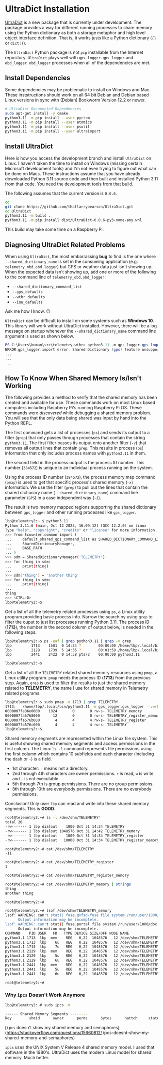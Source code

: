# UltraDict Installation

[UltraDict](https://github.com/ronny-rentner/UltraDict) is a new package that is currently under development.  The package provides a way for different running processes to share memory using the Python dictionary as both a storage metaphor and high level object interface definition.  That is, it works justs like a Python dictionary (```{}``` or ```dict()```).

The ```UltraDict``` Python package is not ```pip``` installable from the Internet repository.   ```UltraDict``` plays well with ```gps_logger.gps_logger``` and ```obd_logger.obd_logger``` processes when all of the dependencies are met.

## Install Dependencies

Some dependencies may be problematic to install on Windows and Mac.  These inststructions should work on all 64 bit Debian and Debian based Linux versions in sync with (Debian) Bookworm Version 12.2 or newer.

```bash
# UltraDict Documented Dependencies
sudo apt-get install -y cmake
python3.11 -m pip install --user pyrtcm
python3.11 -m pip install --user atomics
python3.11 -m pip install --user psutil
python3.11 -m pip install --user ultraimport
```

## Install UltraDict

Here is how you access the development branch and install ```UltraDict``` on Linux.  I haven't taken the time to install on Windows (missing certain Microsoft development tools) and I'm not even trying to figure out what can be done on Macs.  These instructions assume that you have already downloaded Python 3.11 source code and then built and installed Python 3.11 from that code.  You need the development tools from that build.

The following assumes that the current version is ```0.0.6```.

```bash
cd
git clone https://github.com/thatlarrypearson/UltraDict.git
cd UltraDict
python3.11 -m build .
python3.11 -m pip install dist/UltraDict-0.0.6-py3-none-any.whl
```

This build may take some time on a Raspberry Pi.

## Diagnosing UltraDict Related Problems

When using ```UltraDict```, the most embarrassing **bug** to find is the one where ```--shared_dictionary_name``` is set in the consuming application (e.g. ```telemetry_obd.obd_logger```) but GPS or weather data just isn't showing up.  When the expected data isn't showing up, add one or more of the following to the command line of ```telemetry_obd.obd_logger```:

- ```--shared_dictionary_command_list```
- ```--gps_defaults```
- ```--wthr_defaults```
- ```--imu_defaults```

Ask me how I know. :unamused:

```UltraDict``` can be difficult to install on some systems such as **Windows 10**.  This library will work without UltraDict installed.  However, there will be a log message on startup whenever the ```--shared_dictionary_name``` command line argument is used as shown below.

```powershell
PS C:\Users\human\src\telemetry-wthr> python3.11 -m gps_logger.gps_logger --shared_dictionary_name gps
ERROR:gps_logger:import error: Shared Dictionary (gps) feature unsupported: UltraDict Not installed.
...
...
...
```

## How To Know When Shared Memory Is/Isn't Working

The following provides a method to verify that the shared memory has been created and available for use.  These commands work on most Linux based computers including Raspberry Pi's running Raspberry Pi OS.  These commands were _discovered_ while debugging a shared memory problem.  You will see that the only data being shared was input by hand into the Python REPL.


The first command gets a list of processes (```ps```) and sends its output to a filter (```grep```) that only passes through processes that contain the string ```python3.11```.  The first filter passes its output onto another filter (```-v```) that removes all output lines that contain ```grep```.  This results in process (```ps```) information that only includes process names with ```python3.11``` in them.

The second field in the process output is the process ID number.  This number (```384572```) is unique to an individual process running on the system.

Using the process ID number (```384572```), the process memory map command (```pmap```) is used to get that specific process's shared memory (```-x```) information.  We use the filter (```grep```) to pull out the lines that contain the shared dictionary name (```--shared_dictionary_name```) command line parameter (```GPS```) in a case independent way (```-i```).

The result is two memory mapped regions supporting the shared dictionary between ```gps_logger``` and other running processes like ```gps_logger```.


```bash
lbp@telemetry2:~ $ python3.11
Python 3.11.6 (main, Oct 12 2023, 16:09:12) [GCC 12.2.0] on linux
Type "help", "copyright", "credits" or "license" for more information.
>>> from tcounter.common import (
...     default_shared_gps_command_list as SHARED_DICTIONARY_COMMAND_LIST,
...     SharedDictionaryManager,
...     BASE_PATH
... )
>>> sdm = SharedDictionaryManager('TELEMETRY')
>>> for thing in sdm:
...     print(thing)
... 
>>> sdm['thing'] = 'another thing'
>>> for thing in sdm:
...     print(thing)
... 
thing
>>> <CTRL-D>
lbp@telemetry2:~$
```

Get a list of all the telemetry related processes using ```ps```, a Linux utility program providing basic process info.  Narrow the search by using ```grep``` to filter the ouput to just list processes running Python 3.11.  The process ID (**1713**), the number in the second column of output below, is needed in the following steps.

```bash
lbp@telemetry2:~$ ps -eaf | grep python3.11 | grep -v grep
lbp         1713    1681  0 14:34 ?        00:00:00 /home/lbp/.local/bin/python3.11 -m gps_logger.gps_logger --verbose --shared_dictionary_name TELEMETRY /home/lbp/telemetry-data/data
lbp         2129    1739  5 14:35 ?        00:01:59 /home/lbp/.local/bin/python3.11 -m telemetry_obd.obd_logger --timeout 4.0 --no_fast --config_dir /home/lbp/telemetry-data/config --full_cycles 10000 --shared_dictionary_name TELEMETRY --gps_defaults /home/lbp/telemetry-data/data
lbp         2441    2422  0 14:38 pts/2    00:00:00 python3.11

lbp@telemetry2:~$ 
```

Get a list of all the ```TELEMETRY``` related shared memory resources using ```pmap```, a Linux utility program.  ```pmap``` needs the process ID (**1713**) from the previous step.  Again, ```grep``` is used to filter the results to just the shared memory related to **TELEMETRY**, the name I use for shared memory in Telemetry related programs.

```bash
lbp@telemetry2:~$ sudo pmap -x 1713 | grep TELEMETRY
1713:   /home/lbp/.local/bin/python3.11 -m gps_logger.gps_logger --verbose --shared_dictionary_name TELEMETRY /home/lbp/telemetry-data/data
0000007fa36e0000    1024       0       0 rw-s- TELEMETRY_memory
0000007fa5768000      12       0       0 rw-s- TELEMETRY_register_memory
0000007fa576b000       4       4       4 rw-s- TELEMETRY_register
0000007fa576c000       4       4       4 rw-s- TELEMETRY
lbp@telemetry2:~$ 
```

Shared memory segments are represented within the Linux file system.  This is useful showing shared memory segments and access permissions in the first column.  The Linux ```ls -l``` command represents file permissions using the first column which contains 10 subfields and each character (including the dash or ```-```) is a field.

- 1st character: ```-``` means not a directory.
- 2nd through 4th characters are owner permissions.  ```r``` is read, ```w``` is write and ```-``` is not executable.
- 5th through 7th is group permissions.  There are no group permissions.
- 8th through 10th are everybody permissions.  There are no everybody permissions.

Conclusion! Only user ```lbp``` can read and write into these shared memory segments.  This is **GOOD**.

```bash
root@telemetry2:~# ls -l /dev/shm/TELEMETRY*
total 20
-rw------- 1 lbp dialout    1000 Oct 31 14:34 TELEMETRY
-rw------- 1 lbp dialout 1048576 Oct 31 14:42 TELEMETRY_memory
-rw------- 1 lbp dialout    1000 Oct 31 14:34 TELEMETRY_register
-rw------- 1 lbp dialout   10000 Oct 31 14:34 TELEMETRY_register_memory

root@telemetry2:~# cat /dev/shm/TELEMETRY
-11

root@telemetry2:~# cat /dev/shm/TELEMETRY_register
1

root@telemetry2:~# cat /dev/shm/TELEMETRY_register_memory

root@telemetry2:~# cat /dev/shm/TELEMETRY_memory | strings
thing
another thing

root@telemetry2:~#

root@telemetry2:~# lsof /dev/shm/TELEMETRY_memory 
lsof: WARNING: can't stat() fuse.gvfsd-fuse file system /run/user/1000/gvfs
      Output information may be incomplete.
lsof: WARNING: can't stat() fuse.portal file system /run/user/1000/doc
      Output information may be incomplete.
COMMAND    PID USER   FD   TYPE DEVICE SIZE/OFF NODE NAME
python3.1 1713  lbp  mem    REG   0,22  1048576   12 /dev/shm/TELEMETRY_memory
python3.1 1713  lbp    6u   REG   0,22  1048576   12 /dev/shm/TELEMETRY_memory
python3.1 1713  lbp    7u   REG   0,22  1048576   12 /dev/shm/TELEMETRY_memory
python3.1 2129  lbp  mem    REG   0,22  1048576   12 /dev/shm/TELEMETRY_memory
python3.1 2129  lbp    5u   REG   0,22  1048576   12 /dev/shm/TELEMETRY_memory
python3.1 2129  lbp    6u   REG   0,22  1048576   12 /dev/shm/TELEMETRY_memory
python3.1 2441  lbp  mem    REG   0,22  1048576   12 /dev/shm/TELEMETRY_memory
python3.1 2441  lbp    5u   REG   0,22  1048576   12 /dev/shm/TELEMETRY_memory
python3.1 2441  lbp    6u   REG   0,22  1048576   12 /dev/shm/TELEMETRY_memory

root@telemetry2:~# 
```


### Why ```ipcs``` Doesn't Work Anymore

```bash
lbp@telemetry2:~# sudo ipcs -m

------ Shared Memory Segments --------
key        shmid      owner      perms      bytes      nattch     status      
```

[```ipcs``` doesn't show my shared memory and semaphores](https://stackoverflow.com/questions/15660812/
ipcs-doesnt-show-my-shared-memory-and-semaphores)

```ipcs``` uses the UNIX System V Release 4 shared memory model.  I used that software in the 1980's.  UltraDict uses the modern Linux model for shared memory.  Much better.

